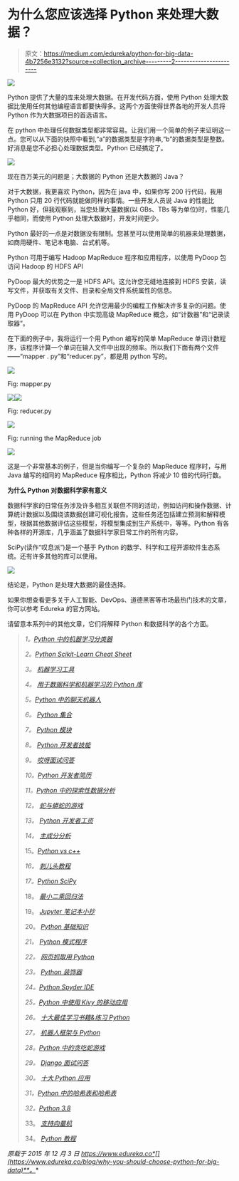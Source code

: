 # 为什么您应该选择 Python 来处理大数据？

> 原文：<https://medium.com/edureka/python-for-big-data-4b7256e3132?source=collection_archive---------2----------------------->

![](img/76f84d3bde8f8d03512927871463929c.png)

Python 提供了大量的库来处理大数据。在开发代码方面，使用 Python 处理大数据比使用任何其他编程语言都要快得多。这两个方面使得世界各地的开发人员将 Python 作为大数据项目的首选语言。

在 python 中处理任何数据类型都非常容易。让我们用一个简单的例子来证明这一点。您可以从下面的快照中看到,“a”的数据类型是字符串,“b”的数据类型是整数。好消息是您不必担心处理数据类型。Python 已经搞定了。

![](img/83d9197ea792bbe93dfe565828c4a602.png)

现在百万美元的问题是；大数据的 Python 还是大数据的 Java？

对于大数据，我更喜欢 Python，因为在 java 中，如果你写 200 行代码，我用 Python 只用 20 行代码就能做同样的事情。一些开发人员说 Java 的性能比 Python 好，但我观察到，当您处理大量数据(以 GBs、TBs 等为单位)时，性能几乎相同，而使用 Python 处理大数据时，开发时间更少。

Python 最好的一点是对数据没有限制。您甚至可以使用简单的机器来处理数据，如商用硬件、笔记本电脑、台式机等。

Python 可用于编写 Hadoop MapReduce 程序和应用程序，以使用 PyDoop 包访问 Hadoop 的 HDFS API

PyDoop 最大的优势之一是 HDFS API。这允许您无缝地连接到 HDFS 安装，读写文件，并获取有关文件、目录和全局文件系统属性的信息。

PyDoop 的 MapReduce API 允许您用最少的编程工作解决许多复杂的问题。使用 PyDoop 可以在 Python 中实现高级 MapReduce 概念，如“计数器”和“记录读取器”。

在下面的例子中，我将运行一个用 Python 编写的简单 MapReduce 单词计数程序，该程序计算一个单词在输入文件中出现的频率。所以我们下面有两个文件——“mapper . py”和“reducer.py”，都是用 python 写的。

![](img/b7f8625e70f32c61d2427f09b33821f0.png)

Fig: mapper.py

![](img/526ea3fe7f32895eb86bb093de642bbb.png)![](img/bf26b00e70c5929cbd05a3602558c30f.png)

Fig: reducer.py

![](img/6745776a1eb7666436ce83702f816595.png)

Fig: running the MapReduce job

![](img/6519c656cdb049eeccb01edec4e4a507.png)

这是一个非常基本的例子，但是当你编写一个复杂的 MapReduce 程序时，与用 Java 编写的相同的 MapReduce 程序相比，Python 将减少 10 倍的代码行数。

**为什么 Python 对数据科学家有意义**

数据科学家的日常任务涉及许多相互关联但不同的活动，例如访问和操作数据、计算统计数据以及围绕该数据创建可视化报告。这些任务还包括建立预测和解释模型，根据其他数据评估这些模型，将模型集成到生产系统中，等等。Python 有各种各样的开源库，几乎涵盖了数据科学家日常工作的所有内容。

SciPy(读作“叹息派”)是一个基于 Python 的数学、科学和工程开源软件生态系统。还有许多其他的库可以使用。

![](img/4dfab61c392ae05c2905fbc34a7fcb50.png)

结论是，Python 是处理大数据的最佳选择。

如果你想查看更多关于人工智能、DevOps、道德黑客等市场最热门技术的文章，你可以参考 Edureka 的官方网站。

请留意本系列中的其他文章，它们将解释 Python 和数据科学的各个方面。

> *1。*[*Python 中的机器学习分类器*](/edureka/machine-learning-classifier-c02fbd8400c9)
> 
> *2。*[*Python Scikit-Learn Cheat Sheet*](/edureka/python-scikit-learn-cheat-sheet-9786382be9f5)
> 
> *3。* [*机器学习工具*](/edureka/python-libraries-for-data-science-and-machine-learning-1c502744f277)
> 
> *4。* [*用于数据科学和机器学习的 Python 库*](/edureka/python-libraries-for-data-science-and-machine-learning-1c502744f277)
> 
> *5。*[*Python 中的聊天机器人*](/edureka/how-to-make-a-chatbot-in-python-b68fd390b219)
> 
> *6。* [*Python 集合*](/edureka/collections-in-python-d0bc0ed8d938)
> 
> *7。* [*Python 模块*](/edureka/python-modules-abb0145a5963)
> 
> *8。* [*Python 开发者技能*](/edureka/python-developer-skills-371583a69be1)
> 
> *9。* [*哎呀面试问答*](/edureka/oops-interview-questions-621fc922cdf4)
> 
> *10。*[*Python 开发者简历*](/edureka/python-developer-resume-ded7799b4389)
> 
> *11。*[*Python 中的探索性数据分析*](/edureka/exploratory-data-analysis-in-python-3ee69362a46e)
> 
> *12。* [*蛇与蟒蛇的游戏*](/edureka/python-turtle-module-361816449390)
> 
> *13。* [*Python 开发者工资*](/edureka/python-developer-salary-ba2eff6a502e)
> 
> *14。* [*主成分分析*](/edureka/principal-component-analysis-69d7a4babc96)
> 
> 15。[*Python vs c++*](/edureka/python-vs-cpp-c3ffbea01eec)
> 
> *16。* [*刺儿头教程*](/edureka/scrapy-tutorial-5584517658fb)
> 
> *17。*[*Python SciPy*](/edureka/scipy-tutorial-38723361ba4b)
> 
> 18。 [*最小二乘回归法*](/edureka/least-square-regression-40b59cca8ea7)
> 
> 19。 [*Jupyter 笔记本小抄*](/edureka/jupyter-notebook-cheat-sheet-88f60d1aca7)
> 
> 20。 [*Python 基础知识*](/edureka/python-basics-f371d7fc0054)
> 
> *21。* [*Python 模式程序*](/edureka/python-pattern-programs-75e1e764a42f)
> 
> *22。* [*网页抓取用 Python*](/edureka/web-scraping-with-python-d9e6506007bf)
> 
> *23。* [*Python 装饰器*](/edureka/python-decorator-tutorial-bf7b21278564)
> 
> *24。*[*Python Spyder IDE*](/edureka/spyder-ide-2a91caac4e46)
> 
> *25。*[*Python 中使用 Kivy 的移动应用*](/edureka/kivy-tutorial-9a0f02fe53f5)
> 
> *26。* [*十大最佳学习书籍&练习 Python*](/edureka/best-books-for-python-11137561beb7)
> 
> *27。* [*机器人框架与 Python*](/edureka/robot-framework-tutorial-f8a75ab23cfd)
> 
> *28。*[*Python 中的贪吃蛇游戏*](/edureka/snake-game-with-pygame-497f1683eeaa)
> 
> *29。* [*Django 面试问答*](/edureka/django-interview-questions-a4df7bfeb7e8)
> 
> *30。* [*十大 Python 应用*](/edureka/python-applications-18b780d64f3b)
> 
> *31。*[*Python 中的哈希表和哈希表*](/edureka/hash-tables-and-hashmaps-in-python-3bd7fc1b00b4)
> 
> *32。*[*Python 3.8*](/edureka/whats-new-python-3-8-7d52cda747b)
> 
> 33。 [*支持向量机*](/edureka/support-vector-machine-in-python-539dca55c26a)
> 
> 34。 [*Python 教程*](/edureka/python-tutorial-be1b3d015745)

*原载于 2015 年 12 月 3 日 https://www.edureka.co*[](https://www.edureka.co/blog/why-you-should-choose-python-for-big-data)**。**